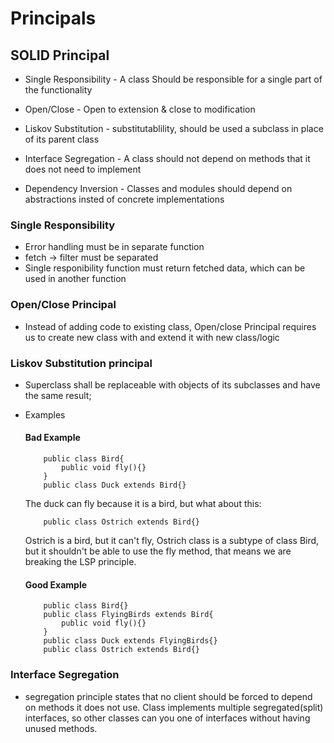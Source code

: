 # Principals

## SOLID Principal
- Single Responsibility - A class Should be responsible for a single part of the functionality

- Open/Close - Open to extension & close to modification       

- Liskov Substitution - substitutablility, should be used a subclass in place of its parent class

- Interface Segregation - A class should not depend on methods that it does not need to implement

- Dependency Inversion - Classes and modules should depend on abstractions insted of concrete implementations

### Single Responsibility
- Error handling must be in separate function
- fetch -> filter must be separated
- Single responibility function must return fetched data, which can be used in another function

### Open/Close Principal
- Instead of adding code to existing class, Open/close Principal requires us to create new class with and extend it with new class/logic

### Liskov Substitution principal
- Superclass shall be replaceable with objects of its subclasses and have the same result;
- Examples
    #### Bad Example
    ```
        public class Bird{
            public void fly(){}
        }
        public class Duck extends Bird{}
    ```
    The duck can fly because it is a bird, but what about this:
    ```
        public class Ostrich extends Bird{}
    ```
    Ostrich is a bird, but it can't fly, Ostrich class is a subtype of class Bird, but it shouldn't be able to use the fly method, that means we are breaking the LSP principle.

    #### Good Example
    ```
        public class Bird{}
        public class FlyingBirds extends Bird{
            public void fly(){}
        }
        public class Duck extends FlyingBirds{}
        public class Ostrich extends Bird{} 
    ```


### Interface Segregation
- segregation principle states that no client should be forced to depend on methods it does not use. Class implements multiple segregated(split) interfaces, so other classes can you one of interfaces without having unused methods.
